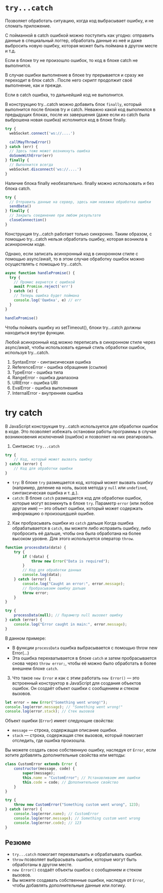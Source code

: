 # `try...catch`
Позволяет обработать ситуацию, когда код выбрасывает ошибку, и не сломать приложение.

С пойманной в catch ошибкой можно поступить как угодно: отправить данные в специальный логгер, обработать данные из неё и даже выбросить новую ошибку, которая может быть поймана в другом месте и т.д.

Если в блоке try не произошло ошибок, то код в блоке catch не выполнится.

В случае ошибки выполнение в блоке try прерывается и сразу же переходит в блок catch . После него скрипт продолжит своё выполнение, как и прежде.

Если в catch ошибка, то дальнейший код не выполнится.

В конструкцию try...catch можно добавить блок `finally`, который выполнится после блоков try и catch. Неважно какой код выполнился в предыдущих блоках, после их завершения (даже если из catch была выброшена новая ошибка) исполнится код в блоке finally.
```js
try {
  webSocket.connect('ws://....')

  callMayThrowError()
} catch (err) {
  // Здесь тоже может возникнуть ошибка
  doSomeWithError(err)
} finally {
  // Выполнится всегда
  webSocket.disconnect('ws://....')
}
```

Наличие блока finally необязательно. finally можно использовать и без блока catch.
```js
try {
  // Отправить данные на сервер, здесь нам неважна обработка ошибки
  sendData()
} finally {
  // Закрыть соединение при любом результате
  closeConnection()
}
```

Конструкция try...catch работает только синхронно. Таким образом, с помощью try...catch нельзя обработать ошибку, которая возникла в асинхронном коде.

Однако, если записать асинхронный код в синхронном стиле с помощью async/await, то в этом случае обработку ошибок можно осуществлять с помощью try...catch.
```js
async function handlePromise() {
  try {
    // Промис вернется с ошибкой
    await Promise.reject('err')
  } catch (e) {
    // Теперь ошибка будет поймана
    console.log('Ошибка', e) // err
  }
}

handlePromise()
```

Чтобы поймать ошибку из setTimeout(), блоки try...catch должны находиться внутри функции.

Любой асинхронный код можно переписать в синхронном стиле через async/await, чтобы использовать единый стиль обработки ошибок, используя try...catch.

1. SyntaxError - синтаксическая ошибка
2. ReferenceError - ошибка обращения (ссылки)
3. TypeError - ошибка типа
4. RangeError - ошибка диапазона
5. URIError - ошибка URI
6. EvalError - ошибка выполнения
7. InternalError - внутренняя ошибка

# try catch
В JavaScript конструкция try...catch используется для обработки ошибок в коде. Это позволяет избежать остановки работы программы в случае возникновения исключений (ошибок) и позволяет на них реагировать.

1. Синтаксис `try...catch`
```js
try {
    // Код, который может вызвать ошибку
} catch (error) {
    // Код для обработки ошибки
}
```

* `try`: В блоке `try` размещается код, который может вызвать ошибку (например, деление на ноль, вызов метода у `null` или `undefined`, синтаксическая ошибка и т. д.).
* `catch`: В блоке `catch` размещается код для обработки ошибок, которые могут возникнуть в блоке `try`. Параметр `error` (или любое другое имя) — это объект ошибки, который может содержать информацию о произошедшей ошибке.

2. Как пробрасывать ошибки из `catch` дальше
Когда ошибка обрабатывается в `catch`, вы можете либо исправить ошибку, либо пробросить её дальше, чтобы она была обработана на более высоком уровне. Для этого используется оператор `throw`.
```js
function processData(data) {
    try {
        if (!data) {
            throw new Error("Data is required");
        }
        // Код для обработки данных
        console.log(data);
    } catch (error) {
        console.log("Caught an error:", error.message);
        // Пробрасываем ошибку дальше
        throw error;
    }
}

try {
    processData(null); // Параметр null вызовет ошибку
} catch (error) {
    console.log("Error caught in main:", error.message);
}
```

В данном примере:
- В функции `processData` ошибка выбрасывается с помощью throw new Error(...)
- Эта ошибка перехватывается в блоке `catch` и затем пробрасывается снова через `throw error;`, чтобы её можно было обработать в более внешнем блоке `catch`.

3. Что такое `new Error` и как с этим работать
`new Error()` — это встроенный конструктор в JavaScript для создания объектов ошибок. Он создаёт объект ошибки с сообщением и стеком вызовов.
```js
let error = new Error("Something went wrong!");
console.log(error.message); // "Something went wrong!"
console.log(error.stack); // Стек вызовов
```

Объект ошибки (`Error`) имеет следующие свойства:
- `message` — строка, содержащая описание ошибки.
- `stack` — строка, содержащая стек вызовов, который помогает отследить, где ошибка произошла.

Вы можете создать свою собственную ошибку, наследуя от `Error`, если хотите добавлять дополнительные свойства или методы:
```js
class CustomError extends Error {
    constructor(message, code) {
        super(message);
        this.name = "CustomError"; // Устанавливаем имя ошибки
        this.code = code; // Дополнительное свойство
    }
}

try {
    throw new CustomError("Something custom went wrong", 123);
} catch (error) {
    console.log(error.name); // CustomError
    console.log(error.message); // Something custom went wrong
    console.log(error.code); // 123
}
```

## Резюме
- `try...catch` помогает перехватывать и обрабатывать ошибки.
- `throw` позволяет выбрасывать ошибки, которые могут быть обработаны в другом месте.
- `new Error()` создаёт объекты ошибок с сообщением и стеком вызовов.
- Вы можете создавать собственные ошибки, наследуя от `Error`, чтобы добавлять дополнительные данные или логику.
